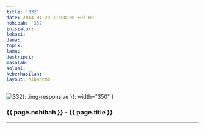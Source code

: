 ```yaml
---
title: '332'
date: 2014-01-23 11:08:00 +07:00
nohibah: '332'
inisiator:
lokasi:
dana:
topik:
lama:
deskripsi:
masalah:
solusi:
keberhasilan:
layout: hibahcmb
---
```


![332](/static/img/hibahcmb/332.png){: .img-responsive }{: width="350" }

### {{ page.nohibah }} - {{ page.title }}

---
